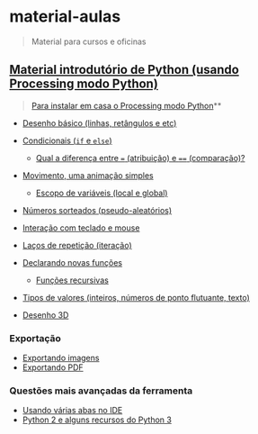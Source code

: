 # material-aulas
> Material para cursos e oficinas

## [Material introdutório de Python (usando Processing modo Python)](/Processing-Python/)
> [Para instalar em casa o Processing modo Python](https://abav.lugaralgum.com/como-instalar-o-processing-modo-python/)**

- [Desenho básico (linhas, retângulos e etc)](/Processing-Python/desenho-basico_py.md)

- [Condicionais (`if` e `else`)](/Processing-Python/condicionais_py.md)
  - [Qual a diferença entre `=` (atribuição) e `==` (comparação)?](/Processing-Python/atribuicao-e-comparacao.md)

- [Movimento, uma animação simples](/Processing-Python/movimento_py.md)
  - [Escopo de variáveis (local e global)](/Processing-Python/escopo_py.md)

- [Números sorteados (pseudo-aleatórios)](/Processing-Python/numeros-aleatorios_py.md)

- [Interação com teclado e mouse](/Processing-Python/input_py.md)

- [Laços de repetição (iteração)](/Processing-Python/lacos_py.md)

- [Declarando novas funções](/Processing-Python/funcoes_py.md)
  - [Funções recursivas](/Processing-Python/recursao_py.md)

- [Tipos de valores (inteiros, números de ponto flutuante, texto)](/Processing-Python/tipagem_py.md)

- [Desenho 3D](/Processing-Python/desenho-3D.md)

### Exportação

- [Exportando imagens](/Processing-Python/exportando_imagem.md)
- [Exportando PDF](/Processing-Python/exportando_pdf.md)

### Questões mais avançadas da ferramenta

- [Usando várias abas no IDE](/Processing-Python/modulos.md)
- [Python 2 e alguns recursos do Python 3](/Processing-Python/futuro.md)
